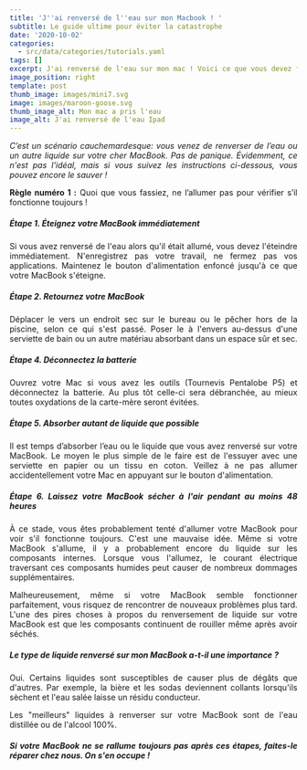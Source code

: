 ```yaml
---
title: 'J''ai renversé de l''eau sur mon Macbook ! '
subtitle: Le guide ultime pour éviter la catastrophe
date: '2020-10-02'
categories:
  - src/data/categories/tutorials.yaml
tags: []
excerpt: J'ai renversé de l'eau sur mon mac ! Voici ce que vous devez faire
image_position: right
template: post
thumb_image: images/mini7.svg
image: images/maroon-goose.svg
thumb_image_alt: Mon mac a pris l'eau
image_alt: J'ai renversé de l'eau Ipad
---
```

<div style="text-align: justify">

*C’est un scénario cauchemardesque: vous venez de renverser de l’eau ou un autre liquide sur votre cher MacBook. Pas de panique. Évidemment, ce n'est pas l'idéal, mais si vous suivez les instructions ci-dessous, vous pouvez encore le sauver !*

**Règle numéro 1 :** Quoi que vous fassiez, ne l’allumer pas pour vérifier s’il fonctionne toujours !

##### Étape 1. Éteignez votre MacBook immédiatement

Si vous avez renversé de l'eau alors qu'il était allumé, vous devez l'éteindre immédiatement. N'enregistrez pas votre travail, ne fermez pas vos applications. Maintenez le bouton d'alimentation enfoncé jusqu'à ce que votre MacBook s'éteigne.

##### Étape 2. Retournez votre MacBook

Déplacer le vers un endroit sec sur le bureau ou le pêcher hors de la piscine, selon ce qui s'est passé. Poser le à l'envers au-dessus d'une serviette de bain ou un autre matériau absorbant dans un espace sûr et sec.

##### Étape 4. Déconnectez la batterie

Ouvrez votre Mac si vous avez les outils (Tournevis Pentalobe P5) et déconnectez la batterie. Au plus tôt celle-ci sera débranchée, au mieux toutes oxydations de la carte-mère seront évitées.

##### Étape 5. Absorber autant de liquide que possible

Il est temps d’absorber l’eau ou le liquide que vous avez renversé sur votre MacBook. Le moyen le plus simple de le faire est de l'essuyer avec une serviette en papier ou un tissu en coton. Veillez à ne pas allumer accidentellement votre Mac en appuyant sur le bouton d'alimentation.

##### Étape 6. Laissez votre MacBook sécher à l'air pendant au moins 48 heures

À ce stade, vous êtes probablement tenté d'allumer votre MacBook pour voir s'il fonctionne toujours. C'est une mauvaise idée. Même si votre MacBook s'allume, il y a probablement encore du liquide sur les composants internes. Lorsque vous l'allumez, le courant électrique traversant ces composants humides peut causer de nombreux dommages supplémentaires.

Malheureusement, même si votre MacBook semble fonctionner parfaitement, vous risquez de rencontrer de nouveaux problèmes plus tard. L'une des pires choses à propos du renversement de liquide sur votre MacBook est que les composants continuent de rouiller même après avoir séchés.

##### Le type de liquide renversé sur mon MacBook a-t-il une importance ?

Oui. Certains liquides sont susceptibles de causer plus de dégâts que d'autres. Par exemple, la bière et les sodas deviennent collants lorsqu'ils sèchent et l'eau salée laisse un résidu conducteur.

Les "meilleurs" liquides à renverser sur votre MacBook sont de l'eau distillée ou de l'alcool 100%.

##### Si votre MacBook ne se rallume toujours pas après ces étapes, faites-le réparer chez nous. On s'en occupe !

</div>
